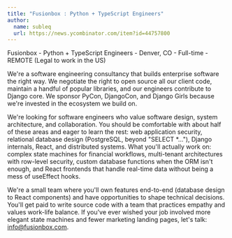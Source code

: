 ```yaml
---
title: "Fusionbox : Python + TypeScript Engineers"
author:
  name: subleq
  url: https://news.ycombinator.com/item?id=44757800
---
```

Fusionbox - Python + TypeScript Engineers - Denver, CO - Full-time - REMOTE (Legal to work in the US)

We&#x27;re a software engineering consultancy that builds enterprise software the right way. We negotiate the right to open source all our client code, maintain a handful of popular libraries, and our engineers contribute to Django core. We sponsor PyCon, DjangoCon, and Django Girls because we&#x27;re invested in the ecosystem we build on.

We&#x27;re looking for software engineers who value software design, system architecture, and collaboration. You should be comfortable with about half of these areas and eager to learn the rest: web application security, relational database design (PostgreSQL, beyond &quot;SELECT *...&quot;), Django internals, React, and distributed systems. What you&#x27;ll actually work on: complex state machines for financial workflows, multi-tenant architectures with row-level security, custom database functions when the ORM isn&#x27;t enough, and React frontends that handle real-time data without being a mess of useEffect hooks.

We&#x27;re a small team where you&#x27;ll own features end-to-end (database design to React components) and have opportunities to shape technical decisions. You&#x27;ll get paid to write source code with a team that practices empathy and values work-life balance. If you&#x27;ve ever wished your job involved more elegant state machines and fewer marketing landing pages, let&#x27;s talk: info@fusionbox.com.
<JobApplication />
